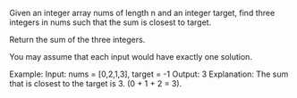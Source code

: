 Given an integer array nums of length n and an integer target, find three integers in nums such that the sum is closest to target.

Return the sum of the three integers.

You may assume that each input would have exactly one solution.

Example: 
Input: nums = [0,2,1,3], target = -1
Output: 3
Explanation: The sum that is closest to the target is 3. (0 + 1 + 2 = 3).
